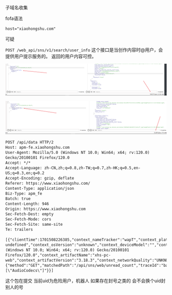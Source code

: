 子域名收集

fofa语法

```url
host="xiaohongshu.com"
```

可疑

`POST /web_api/sns/v1/search/user_info` 这个接口是当创作内容时@用户，会提供用户提示服务的。 返回的用户内容可控。

![image-20231202163742280](https://raw.githubusercontent.com/m1crofan/image/main/image-20231202163742280.png)

![image-20231202163826107](https://raw.githubusercontent.com/m1crofan/image/main/image-20231202163826107.png)

```http
POST /api/data HTTP/2
Host: apm-fe.xiaohongshu.com
User-Agent: Mozilla/5.0 (Windows NT 10.0; Win64; x64; rv:120.0) Gecko/20100101 Firefox/120.0
Accept: */*
Accept-Language: zh-CN,zh;q=0.8,zh-TW;q=0.7,zh-HK;q=0.5,en-US;q=0.3,en;q=0.2
Accept-Encoding: gzip, deflate
Referer: https://www.xiaohongshu.com/
Content-Type: application/json
Biz-Type: apm_fe
Batch: true
Content-Length: 946
Origin: https://www.xiaohongshu.com
Sec-Fetch-Dest: empty
Sec-Fetch-Mode: cors
Sec-Fetch-Site: same-site
Te: trailers

[{"clientTime":1701508226385,"context_nameTracker":"wapT","context_platform":"PC","context_appVersion":"discovery-undefined","context_osVersion":"unknown","context_deviceModel":"","context_deviceId":"8a91ce47c18fa2191d7b3f7965facfa8","context_package":"","context_networkType":"unknow","context_matchedPath":"/explore/:noteId","context_route":"https://www.xiaohongshu.com/explore/656af280000000003802a9d0","context_userAgent":"Mozilla/5.0 (Windows NT 10.0; Win64; x64; rv:120.0) Gecko/20100101 Firefox/120.0","context_artifactName":"xhs-pc-web","context_artifactVersion":"3.18.3","context_networkQuality":"UNKNOWN","context_userId":"628388470000000021022422","measurement_name":"httpRequestTiming","measurement_data":{"method":"GET","matchedPath":"/api/sns/web/unread_count","traceId":"ba6bbfb8be0fb13c","status":200,"url":"//edith.xiaohongshu.com/api/sns/web/unread_count","duration":486,"isRiskUser":"risk","isRiskReason":"[\"AudioCodecs\"]"}}]
```

这个包在提交 当前uid为危险用户，机器人  如果存在封号之类的 会不会换个uid封别人的号